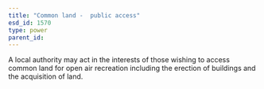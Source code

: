 ```yaml
---
title: "Common land -  public access"
esd_id: 1570
type: power
parent_id:  
---
```


A local authority may act in the interests of those wishing to access common land for open air recreation including the erection of buildings and the acquisition of land.

